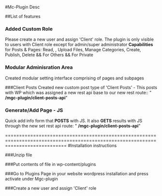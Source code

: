 #Mc-Plugin Desc
 
##List of features
 
### Added Custom Role  
 Please create a new user and assign 'Client' role.
 The plugin is only visible to users with Client role except for admin/super administrator
 **Capabilities** for Posts & Pages: Read, , Upload Files, Manage Categories, Create, Publish, Delete && For Others && For Private  
 
### Modular Adminisration Area 
 Created modular setting interface comprising of pages and subpages
 
###Client Posts 
 Created new custom post type of 'Client Posts' - This posts with WP which was assigned
 a new rest api base to our new rest route:: " **/mgc-plugin/client-posts-api**"
 
### Generate/Add Page - JS
 Quick add info form that **POSTS** with JS.
 It also **GETS** results with JS through the new set rest api route: " **/mgc-plugin/client-posts-api**"
 
 
 ==================================================================================================================================
#Installation instructions
 
###Unzip file
 
###Put contents of file in wp-content/plugins
 
###Go to Plugins Page in your website wordpress installation and press activate under Mgc-plugin
 
###Create a new user and assign 'Client' role